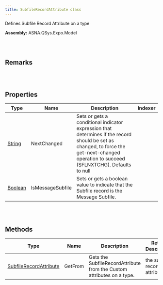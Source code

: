 ```yaml
---
title: SubfileRecordAttribute class
---
```


Defines Subfile Record Attribute on a type

**Assembly:** ASNA.QSys.Expo.Model

<br>
<br>

## Remarks

<br>
<br>

## Properties

| Type | Name | Description | Indexer
| --- | --- | --- | --- 
| [String](https://docs.microsoft.com/en-us/dotnet/api/system.string?view=net-5.0) | NextChanged | Sets or gets a conditional indicator expression that determines if the record should be set as changed, to force the get-next-changed operation to succeed (SFLNXTCHG). Defaults to null | 
| [Boolean](https://docs.microsoft.com/en-us/dotnet/api/system.boolean?view=net-5.0) | IsMessageSubfile | Sets or gets a boolean value to indicate that the Subfile record is the Message Subfile. | 

<br>
<br>

## Methods

| Type | Name | Description | Return Description 
| --- | --- | --- | --- 
| [SubfileRecordAttribute](/reference/asna-qsys-expo/expo-model/subfile-record-attribute.html) | GetFrom | Gets the SubfileRecordAttribute from the Custom attributes on a type. | the subfile record attribute

<br>
<br>

